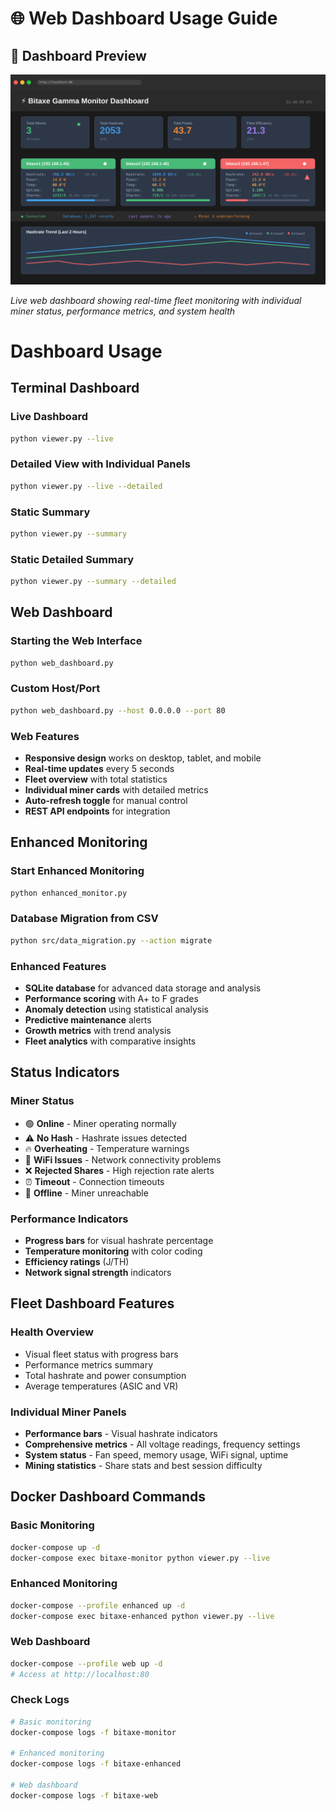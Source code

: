# 🌐 Web Dashboard Usage Guide

## 📸 Dashboard Preview

![Web Dashboard Screenshot](../docs/dashboard-screenshot.svg)

*Live web dashboard showing real-time fleet monitoring with individual miner status, performance metrics, and system health*

# Dashboard Usage

## Terminal Dashboard

### Live Dashboard
```bash
python viewer.py --live
```

### Detailed View with Individual Panels
```bash
python viewer.py --live --detailed
```

### Static Summary
```bash
python viewer.py --summary
```

### Static Detailed Summary
```bash
python viewer.py --summary --detailed
```

## Web Dashboard

### Starting the Web Interface
```bash
python web_dashboard.py
```

### Custom Host/Port
```bash
python web_dashboard.py --host 0.0.0.0 --port 80
```

### Web Features
- **Responsive design** works on desktop, tablet, and mobile
- **Real-time updates** every 5 seconds
- **Fleet overview** with total statistics
- **Individual miner cards** with detailed metrics
- **Auto-refresh toggle** for manual control
- **REST API endpoints** for integration

## Enhanced Monitoring

### Start Enhanced Monitoring
```bash
python enhanced_monitor.py
```

### Database Migration from CSV
```bash
python src/data_migration.py --action migrate
```

### Enhanced Features
- **SQLite database** for advanced data storage and analysis
- **Performance scoring** with A+ to F grades
- **Anomaly detection** using statistical analysis
- **Predictive maintenance** alerts
- **Growth metrics** with trend analysis
- **Fleet analytics** with comparative insights

## Status Indicators

### Miner Status
- 🟢 **Online** - Miner operating normally
- ⚠️ **No Hash** - Hashrate issues detected
- 🔥 **Overheating** - Temperature warnings
- 📶 **WiFi Issues** - Network connectivity problems
- ❌ **Rejected Shares** - High rejection rate alerts
- ⏰ **Timeout** - Connection timeouts
- 🔴 **Offline** - Miner unreachable

### Performance Indicators
- **Progress bars** for visual hashrate percentage
- **Temperature monitoring** with color coding
- **Efficiency ratings** (J/TH)
- **Network signal strength** indicators

## Fleet Dashboard Features

### Health Overview
- Visual fleet status with progress bars
- Performance metrics summary
- Total hashrate and power consumption
- Average temperatures (ASIC and VR)

### Individual Miner Panels
- **Performance bars** - Visual hashrate indicators
- **Comprehensive metrics** - All voltage readings, frequency settings
- **System status** - Fan speed, memory usage, WiFi signal, uptime
- **Mining statistics** - Share stats and best session difficulty

## Docker Dashboard Commands

### Basic Monitoring
```bash
docker-compose up -d
docker-compose exec bitaxe-monitor python viewer.py --live
```

### Enhanced Monitoring
```bash
docker-compose --profile enhanced up -d
docker-compose exec bitaxe-enhanced python viewer.py --live
```

### Web Dashboard
```bash
docker-compose --profile web up -d
# Access at http://localhost:80
```

### Check Logs
```bash
# Basic monitoring
docker-compose logs -f bitaxe-monitor

# Enhanced monitoring
docker-compose logs -f bitaxe-enhanced

# Web dashboard
docker-compose logs -f bitaxe-web
```